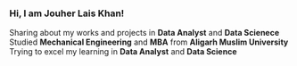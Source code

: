 ### Hi, I am Jouher Lais Khan!</br>
Sharing about my works and projects in <b>Data Analyst</b> and <b>Data Scienece</b><br/>
Studied  <b>Mechanical Engineering</b> and <b>MBA</b> from <b>Aligarh Muslim University</b><br/>
Trying to excel my learning in <b>Data Analyst</b> and <b>Data Science</b>



